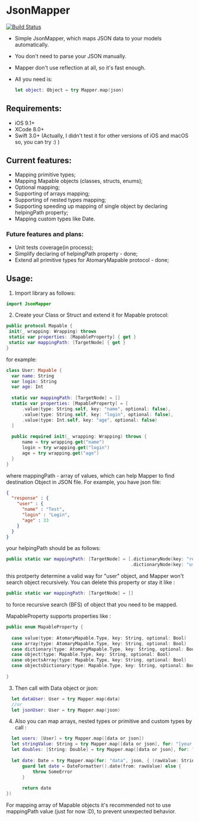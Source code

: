 # JsonMapper

[![Build Status](https://travis-ci.org/GlebRadchenko/JsonMapper.svg?branch=master)](https://travis-ci.org/GlebRadchenko/JsonMapper)

 - Simple JsonMapper, which maps JSON data to your models automatically.
 - You don't need to parse your JSON manually.
 - Mapper don't use reflection at all, so it's fast enough.  
 - All you need is: 
 
   ``` swift
   let object: Object = try Mapper.map(json)
   ```

## Requirements: 
  - iOS 9.1+
  - XCode 8.0+ 
  - Swift 3.0+
  (Actually, I didn't test it for other versions of iOS and macOS so, you can try :) )
  
## Current features: 

- Mapping primitive types;
- Mapping Mapable objects (classes, structs, enums);
- Optional mapping;
- Supporting of arrays mapping;
- Supporting of nested types mapping;
- Supporting speeding up mapping of single object by declaring helpingPath property;
- Mapping custom types like Date.

### Future features and plans:

- Unit tests coverage(in process);
- Simplify declaring of helpingPath property - done;
- Extend all primitive types for AtomaryMapable protocol - done;
  
 ## Usage:
 
  1. Import library as follows: 
 
  ``` swift
  import JsonMapper
```
  2. Create your Class or Struct and extend it for Mapable protocol: 
   ``` swift
public protocol Mapable {
    init(_ wrapping: Wrapping) throws
    static var properties: [MapableProperty] { get }
    static var mappingPath: [TargetNode] { get }
}
```
for example: 
  ``` swift
class User: Mapable {
    var name: String
    var login: String
    var age: Int
    
    static var mappingPath: [TargetNode] = []
    static var properties: [MapableProperty] = [
        .value(type: String.self, key: "name", optional: false),
        .value(type: String.self, key: "login", optional: false),
        .value(type: Int.self, key: "age", optional: false)
    ]
    
    public required init(_ wrapping: Wrapping) throws {
        name = try wrapping.get("name")
        login = try wrapping.get("login")
        age = try wrapping.get("age")
    }
}
  ```
  
  where mappingPath - array of values, which can help Mapper to find destination Object in JSON file.
  For example, you have json file: 
  
  ``` json
  {
    "response" : {
      "user" : {
        "name" : "Test",
        "login" : "Login", 
        "age" : 33
      }
    }
  }
  ```
  
  your helpingPath should be as follows: 
  
  ``` swift
  public static var mappingPath: [TargetNode] = [.dictionaryNode(key: "response"),
                                                 .dictionaryNode(key: "user", isDestination: true)]                                         
  ```     
  
  this protperty determine a valid way for "user" object, and Mapper won't search object recursively.
  You can delete this property or stay it like :
  
   ``` swift
  public static var mappingPath: [TargetNode] = []                                                    
  ```
  
  to force recursive search (BFS) of object that you need to be mapped.
  
  MapableProperty supports properties like :
  
  ``` swift
public enum MapableProperty {
    
    case value(type: AtomaryMapable.Type, key: String, optional: Bool)
    case array(type: AtomaryMapable.Type, key: String, optional: Bool)
    case dictionary(type: AtomaryMapable.Type, key: String, optional: Bool)
    case object(type: Mapable.Type, key: String, optional: Bool)
    case objectsArray(type: Mapable.Type, key: String, optional: Bool)
    case objectsDictionary(type: Mapable.Type, key: String, optional: Bool)
    
}                                                 
  ```
  
  3. Then call with Data object or json:
  
``` swift
  let dataUser: User = try Mapper.map(data)
  //or
  let jsonUser: User = try Mapper.map(json)  
  ```
  
  4. Also you can map arrays, nested types or primitive and custom types by call :
  
  ``` swift
    let users: [User] = try Mapper.map([data or json])
    let stringValue: String = try Mapper.map([data or json], for: "[your key for needed String value]")
    let doubles: [String: Double] = try Mapper.map([data or json], for: "[your key for needed array of Double values]")
    
    let date: Date = try Mapper.map(for: "data", json, { (rawValue: String) -> Date in
        guard let date = DateFormatter().date(from: rawValue) else {
            throw SomeError
        }
    
        return date
})
  ```
  
  For mapping array of Mapable objects it's recommended not to use mappingPath value (just for now :D), to prevent unexpected behavior.
  
